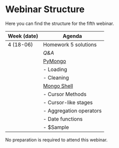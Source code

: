 # Webinar Structure
Here you can find the structure for the fifth webinar. 

| **Week (date)** | **Agenda**                                           |
|-----------------|------------------------------------------------------|
| 4 (18-06)       | Homework 5 solutions                                 |
|                 | _Q&A_                                                |
|                 | [PyMongo](https://pymongo.readthedocs.io/en/stable/) |
|                 | - Loading                                            |
|                 | - Cleaning                                           |
|                 | [Mongo Shell](https://docs.mongodb.com/manual/mongo/)|
|                 | - Cursor Methods                                     |
|                 | - Cursor-like stages                                 |
|                 | - Aggregation operators                              |
|                 | - Date functions                                     |
|                 | - $Sample                                            |


No preparation is required to attend this webinar.
